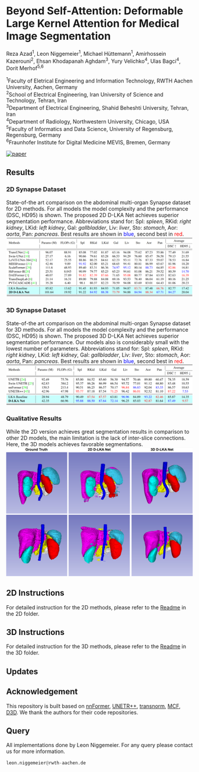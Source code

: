 # Beyond Self-Attention: Deformable Large Kernel Attention for Medical Image Segmentation
Reza Azad<sup>1</sup>, Leon Niggemeier<sup>1</sup>, Michael Hüttemann<sup>1</sup>, Amirhossein Kazerouni<sup>2</sup>, Ehsan Khodapanah Aghdam<sup>3</sup>, Yury Velichko<sup>4</sup>, Ulas Bagci<sup>4</sup>, Dorit Merhof<sup>5,6</sup>

<sup>1</sup>Faculty of Eletrical Engineering and Information Technology, RWTH Aachen University, Aachen, Germany  
<sup>2</sup>School of Electrical Engineering, Iran University of Science and Technology, Tehran, Iran  
<sup>3</sup>Department of Electrical Engineering, Shahid Beheshti University, Tehran, Iran  
<sup>4</sup>Department of Radiology, Northwestern University, Chicago, USA  
<sup>5</sup>Faculty of Informatics and Data Science, University of Regensburg, Regensburg, Germany  
<sup>6</sup>Fraunhofer Institute for Digital Medicine MEVIS, Bremen, Germany


[![paper](https://img.shields.io/badge/arXiv-Paper-<COLOR>.svg)]()



## Results
### 2D Synapse Dataset
State-of-the art comparison on the abdominal multi-organ Synapse dataset for 2D methods. For all models the model complexity and the performance (DSC, HD95) is shown. The proposed 2D D-LKA Net achieves superior segmentation performance. Abbreviations stand for: Spl: _spleen_, RKid: _right kidney_, LKid: _left kidney_, Gal: _gallbladder_, Liv: _liver_, Sto: _stomach_, Aor: _aorta_, Pan: _pancreas_. Best results are shown in <h style="color:blue;">blue</h>, second best in <h style="color:red;">red</h>.
![Synapse Results 2D](images/Synapse_2D.png)

### 3D Synapse Dataset
State-of-the art comparison on the abdominal multi-organ Synapse dataset for 3D methods. For all models the model complexity and the performance (DSC, HD95) is shown. The proposed 3D D-LKA Net achieves superior segmentation performance. Our models also is considerably small with the lowest number of parameters. Abbreviations stand for: Spl: _spleen_, RKid: _right kidney_, LKid: _left kidney_, Gal: _gallbladder_, Liv: _liver_, Sto: _stomach_, Aor: _aorta_, Pan: _pancreas_. Best results are shown in <h style="color:blue;">blue</h>, second best in <h style="color:red;">red</h>.
![Synapse Results 3D](images/Synapse_3D.png)

### Qualitative Results
While the 2D version achieves great segmentation results in comparison to other 2D models, the main limitation is the lack of inter-slice connections. Here, the 3D models achieves favorable segmentations.
![Qualitative Results](images/Visualization.png)

## 2D Instructions
For detailed instruction for the 2D methods, please refer to the [Readme](2D/README.md) in the 2D folder.

## 3D Instructions
For detailed instruction for the 3D methods, please refer to the [Readme](3D/README.md) in the 3D folder.


## Updates

## Acknowledgement
This repository is built based on [nnFormer](https://github.com/282857341/nnFormer), [UNETR++](https://github.com/Amshaker/unetr_plus_plus), [transnorm](https://github.com/rezazad68/transnorm), [MCF](https://github.com/WYC-321/MCF), [D3D](https://github.com/XinyiYing/D3Dnet/tree/master). We thank the authors for their code repositories.

## Query

All implementations done by Leon Niggemeier. For any query please contact us for more information.
```python
leon.niggemeier@rwth-aachen.de
```
